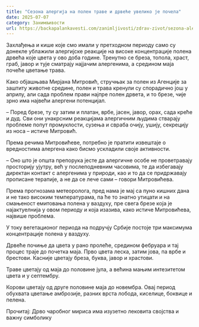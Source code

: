 ```yaml
---
title: "Сезона алергија на полен траве и дрвеће увелико је почела"
date: 2025-07-07
category: Занимљивости
url: https://backapalankavesti.com/zanimljivosti/zdrav-zivot/sezona-alergija-na-polen-trave-i-drvece-uveliko-je-pocela/
---
```


Захлађења и кише које смо имали у претходном периоду само су донекле ублажили алергијске реакције на високе концентрације полена дрвећа које цвета у ово доба године. Тренутно се бреза, топола, храст, граб, јавор и тује сматрају најјачим алергенима, а средином маја почеће цветање трава.

Како објашњава Мирјана Митровић, стручњак за полен из Агенције за заштиту животне средине, полен и трава кренули су спорадично још у априлу, али сада проблем прави најпре полен дрвета, и то брезе, чије зрно има највећи алергени потенцијал.

– Поред брезе, ту су затим и платан, врбе, јасен, јавор, орах, сада креће и дуд. Сви они унакрсним реакцијама алергичним људима стварају проблеме попут промуклости, сузења и свраба очију, ушију, секрецију из носа – истиче Митровић.

Према речима Митровићеве, потребно је пратити извештаје о вредностима алергена како бисмо ускладили своје активности.

– Оно што је општа препорука јесте да алергичне особе не проветравају просторију ујутру, већ у послеподневним часовима, те да избегавају директан контакт с алергенима у природи, као и то да се придржавају прописане терапије, а не да се лече сами – говори Митровићева.

Према прогнозама метеоролога, пред нама је мај са пуно кишних дана и не тако високим температурама, па ће то знатно утицати и на смањеност емитовања полена у ваздуху, пре свега брезе која је најактуелнија у овом периоду и која изазива, како истиче Митровићева, највише проблема.

У току вегетационог периода на подручју Србије постоје три максимума концентрације полена у ваздуху.

Дрвеће почиње да цвета у рано пролеће, средином фебруара и тај процес траје до почетка маја. Прво цвета леска, затим јова, па врбе и брестови. Касније цветају бреза, буква, јавор и храстови.

Траве цветају од маја до половине јула, а већина мањим интезитетом цвета и у септембру.

Корови цветају од друге половине маја до новембра. Овај период обухвата цветање амброзије, разних врста лобода, киселице, боквице и пелена.

Прочитај: Дрво чаробног мириса има изузетно лековита својства и важну симболику
